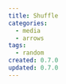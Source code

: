 ```yaml
---
title: Shuffle
categories:
  - media
  - arrows
tags:
  - random
created: 0.7.0
updated: 0.7.0
---
```

